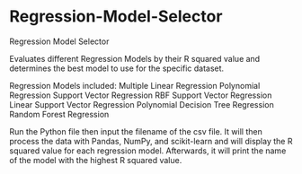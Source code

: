 # Regression-Model-Selector
Regression Model Selector

Evaluates different Regression Models by their R squared value and determines the best model to use for the specific dataset.

Regression Models included:
    Multiple Linear Regression
    Polynomial Regression
    Support Vector Regression RBF
    Support Vector Regression Linear
    Support Vector Regression Polynomial
    Decision Tree Regression
    Random Forest Regression


Run the Python file then input the filename of the csv file. It will then process the data with Pandas, NumPy, and scikit-learn and will display the R squared value for each regression model. Afterwards, it will print the name of the model with the highest R squared value.
